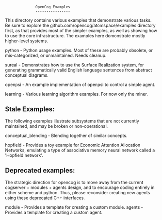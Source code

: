 
                  OpenCog Examples
                  ----------------

This directory contains various examples that demonstrate various tasks.
Be sure to explore the github.com/opencog/atomspace/examples directory
first, as that provides most of the simpler examples, as well as showing
how to use the core infrastructure.  The examples here domonstrate
mostly higher-level systems.


python          - Python usage examples.  Most of these are probably
                  obsolete, or mis-categorized, or unmaintained. Needs
                  cleanup.

sureal          - Demonstrates how to use the Surface Realization
                  system, for generating grammatically valid English
                  language sentences from abstract conceptual
                  diagrams.

openpsi         - An example implementation of openpsi to control a simple
                  agent.

learning        - Various learning algorithm examples. For now only the miner.

Stale Examples:
---------------
The following examples illustrate subsystems that are not currently
maintained, and may be broken or non-operational.

conceptual_blending - Blending together of similar concepts.

hopfield        - Provides a toy example for Economic Attention
                  Allocation Networks, emulating a type of associative
                  memory neural network called a 'Hopfield network'.

Deprecated examples:
--------------------
The strategic direction for opencog is to move away from the current
cogserver + modules + agents design, and to encourage coding entirely
in either scheme and python.   Thus, please reconsider creating new
agents using these deprecated C++ interfaces.

module          - Provides a template for creating a custom module.
agents          - Provides a template for creating a custom agent.
